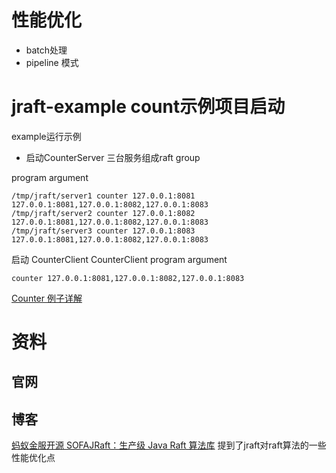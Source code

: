 
# 性能优化
* batch处理
* pipeline 模式

[](https://codeantenna.com/a/XBcBNtEYGb)

# jraft-example count示例项目启动
example运行示例
* 启动CounterServer 三台服务组成raft group

program argument
```
/tmp/jraft/server1 counter 127.0.0.1:8081 127.0.0.1:8081,127.0.0.1:8082,127.0.0.1:8083
/tmp/jraft/server2 counter 127.0.0.1:8082 127.0.0.1:8081,127.0.0.1:8082,127.0.0.1:8083
/tmp/jraft/server3 counter 127.0.0.1:8083 127.0.0.1:8081,127.0.0.1:8082,127.0.0.1:8083
```

启动 CounterClient
CounterClient
program argument
```
counter 127.0.0.1:8081,127.0.0.1:8082,127.0.0.1:8083
```
[Counter 例子详解](https://www.sofastack.tech/projects/sofa-jraft/counter-example/)

# 资料
## 官网

## 博客
[蚂蚁金服开源 SOFAJRaft：生产级 Java Raft 算法库](https://www.toutiao.com/i6668454178215428621/?app=news_article&group_id=6668454178215428621&is_new_connect=0&is_new_user=0&req_id=202202080756290101330511380B4F970F&share_token=9ddf6235-8fe1-40f8-823a-aa34cf303c6f&timestamp=1644278189&tt_from=weixin&use_new_style=1&utm_campaign=client_share&utm_medium=toutiao_android&utm_source=weixin&wxshare_count=1)
提到了jraft对raft算法的一些性能优化点